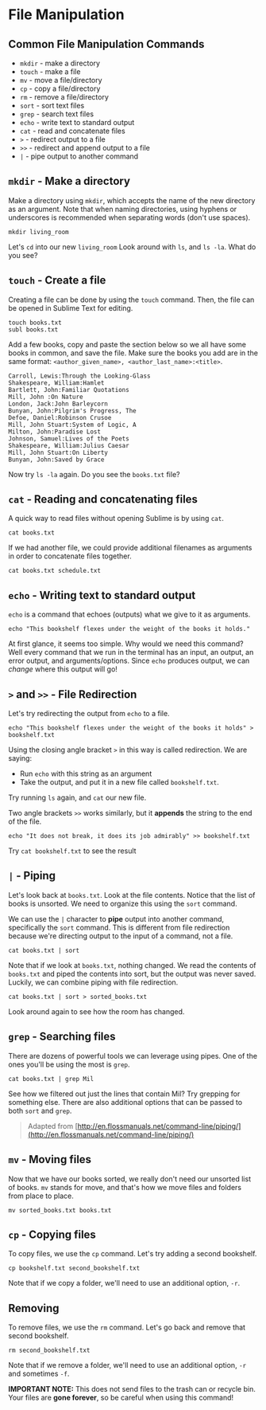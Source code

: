 # File Manipulation

## Common File Manipulation Commands

* `mkdir` - make a directory
* `touch` - make a file
* `mv` - move a file/directory
* `cp` - copy a file/directory
* `rm` - remove a file/directory
* `sort` - sort text files
* `grep` - search text files
* `echo` - write text to standard output
* `cat` - read and concatenate files
* `>` - redirect output to a file
* `>>` - redirect and append output to a file
* `|` - pipe output to another command

## `mkdir` - Make a directory

Make a directory using `mkdir`, which accepts the name of the new directory as an argument. Note that when naming directories, using hyphens or underscores is recommended when separating words (don't use spaces).

```
mkdir living_room
```

Let's `cd` into our new `living_room`  Look around with `ls`, and `ls -la`.  What do you see?

## `touch` - Create a file

Creating a file can be done by using the `touch` command. Then, the file can be opened in Sublime Text for editing.

```
touch books.txt
subl books.txt
```

Add a few books, copy and paste the section below so we all have some books in common, and save the file.  Make sure the books you add are in the same format: `<author_given_name>, <author_last_name>:<title>`.

```
Carroll, Lewis:Through the Looking-Glass
Shakespeare, William:Hamlet
Bartlett, John:Familiar Quotations
Mill, John :On Nature
London, Jack:John Barleycorn
Bunyan, John:Pilgrim's Progress, The
Defoe, Daniel:Robinson Crusoe
Mill, John Stuart:System of Logic, A
Milton, John:Paradise Lost
Johnson, Samuel:Lives of the Poets
Shakespeare, William:Julius Caesar
Mill, John Stuart:On Liberty
Bunyan, John:Saved by Grace
```

Now try `ls -la` again.  Do you see the `books.txt` file?

## `cat` - Reading and concatenating files

A quick way to read files without opening Sublime is by using `cat`.

```
cat books.txt
```

If we had another file, we could provide additional filenames as arguments in order to concatenate files together.

```
cat books.txt schedule.txt
```

## `echo` - Writing text to standard output

`echo` is a command that echoes (outputs) what we give to it as arguments.

```
echo "This bookshelf flexes under the weight of the books it holds."
```

At first glance, it seems too simple. Why would we need this command? Well every command that we run in the terminal has an input, an output, an error output, and arguments/options. Since `echo` produces output, we can *change* where this output will go!

## `>` and `>>` - File Redirection

Let's try redirecting the output from `echo` to a file.

```
echo "This bookshelf flexes under the weight of the books it holds" > bookshelf.txt
```

Using the closing angle bracket `>` in this way is called redirection. We are saying:

* Run `echo` with this string as an argument
* Take the output, and put it in a new file called `bookshelf.txt`.

Try running `ls` again, and `cat` our new file.

Two angle brackets `>>` works similarly, but it **appends** the string to the end of the file.

```
echo "It does not break, it does its job admirably" >> bookshelf.txt
```

Try `cat bookshelf.txt` to see the result

## `|` - Piping

Let's look back at `books.txt`. Look at the file contents. Notice that the list of books is unsorted. We need to organize this using the `sort` command.

We can use the `|` character to **pipe** output into another command, specifically the `sort` command. This is different from file redirection because we're directing output to the input of a command, not a file.

```
cat books.txt | sort
```

Note that if we look at `books.txt`, nothing changed. We read the contents of `books.txt` and piped the contents into sort, but the output was never saved. Luckily, we can combine piping with file redirection.

```
cat books.txt | sort > sorted_books.txt
```

Look around again to see how the room has changed.

## `grep` - Searching files

There are dozens of powerful tools we can leverage using pipes. One of the ones you'll be using the most is `grep`.

```
cat books.txt | grep Mil
```

See how we filtered out just the lines that contain Mil? Try grepping for something else. There are also additional options that can be passed to both `sort` and `grep`.

> Adapted from [http://en.flossmanuals.net/command-line/piping/](http://en.flossmanuals.net/command-line/piping/)

## `mv` - Moving files

Now that we have our books sorted, we really don't need our unsorted list of books. `mv` stands for move, and that's how we move files and folders from place to place.

```
mv sorted_books.txt books.txt
```

## `cp` - Copying files

To copy files, we use the `cp` command. Let's try adding a second bookshelf.

```
cp bookshelf.txt second_bookshelf.txt
```

Note that if we copy a folder, we'll need to use an additional option, `-r`.

## Removing

To remove files, we use the `rm` command. Let's go back and remove that second bookshelf.

```
rm second_bookshelf.txt
```

Note that if we remove a folder, we'll need to use an additional option, `-r` and sometimes `-f`.

**IMPORTANT NOTE:** This does not send files to the trash can or recycle bin. Your files are **gone forever**, so be careful when using this command!

